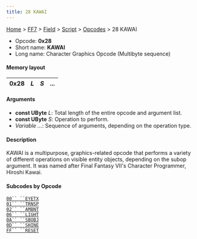```yaml
---
title: 28 KAWAI
---
```


[Home](/ff7-flat-wiki/Main%20Page.md) > [FF7](/ff7-flat-wiki/FF7.md) > [Field](/ff7-flat-wiki/FF7/Field.md) > [Script](/ff7-flat-wiki/FF7/Field/Script.md) > [Opcodes](/ff7-flat-wiki/FF7/Field/Script/Opcodes.md) > 28 KAWAI

-   Opcode: **0x28**
-   Short name: **KAWAI**
-   Long name: Character Graphics Opcode (Multibyte sequence)

#### Memory layout

| 0x28 | *L* | *S* | *...* |
|------|-----|-----|-------|

#### Arguments

-   **const UByte** *L*: Total length of the entire opcode and argument
    list.
-   **const UByte** *S*: Operation to perform.
-   *Variable ...*: Sequence of arguments, depending on the operation
    type.

#### Description

KAWAI is a multipurpose, graphics-related opcode that performs a variety
of different operations on visible entity objects, depending on the
subop argument. It was named after Final Fantasy VII's Character
Programmer, Hiroshi Kawai.

#### Subcodes by Opcode

[`00`` ``EYETX`][]  
[`01`` ``TRNSP`][]  
[`02`` ``AMBNT`][]  
[`06`` ``LIGHT`][]  
[`0A`` ``SBOBJ`][]  
[`0D`` ``SHINE`][]  
[`FF`` ``RESET`][]

  [`00`` ``EYETX`]: /ff7-flat-wiki/FF7/Field/Script/Opcodes/28%20KAWAI/00%20EYETX.md
    "wikilink"
  [`01`` ``TRNSP`]: /ff7-flat-wiki/FF7/Field/Script/Opcodes/28%20KAWAI/01%20TRNSP.md
    "wikilink"
  [`02`` ``AMBNT`]: /ff7-flat-wiki/FF7/Field/Script/Opcodes/28%20KAWAI/02%20AMBNT.md
    "wikilink"
  [`06`` ``LIGHT`]: /ff7-flat-wiki/FF7/Field/Script/Opcodes/28%20KAWAI/06%20LIGHT.md
    "wikilink"
  [`0A`` ``SBOBJ`]: /ff7-flat-wiki/FF7/Field/Script/Opcodes/28%20KAWAI/0A%20SBOBJ.md
    "wikilink"
  [`0D`` ``SHINE`]: /ff7-flat-wiki/FF7/Field/Script/Opcodes/28%20KAWAI/0D%20SHINE.md
    "wikilink"
  [`FF`` ``RESET`]: /ff7-flat-wiki/FF7/Field/Script/Opcodes/28%20KAWAI/FF%20RESET.md
    "wikilink"
